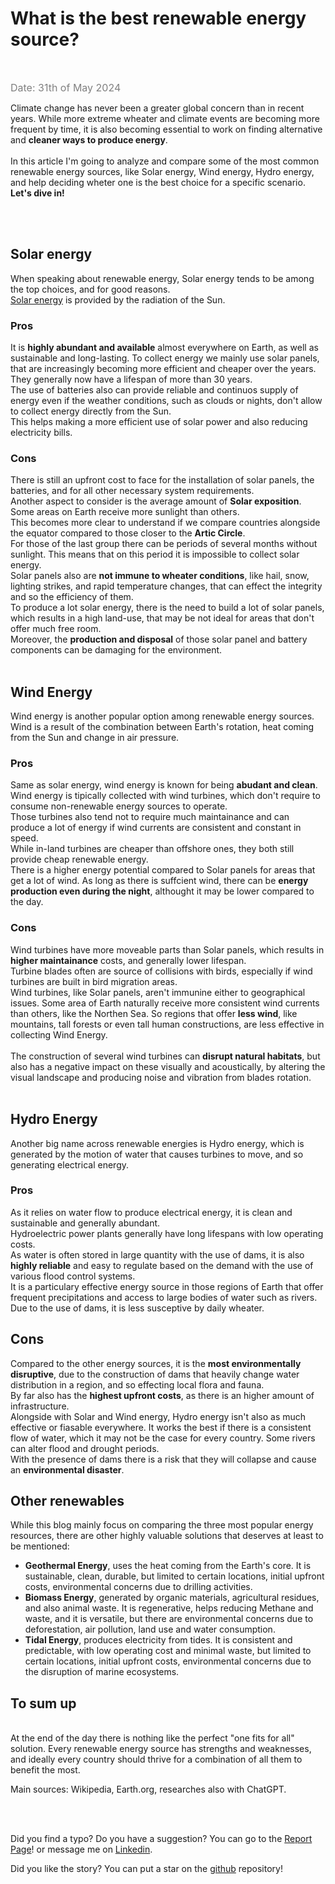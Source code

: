 # What is the best renewable energy source?
<br />

<span class="date"> Date: 31th of May 2024 </span>
<br />

Climate change has never been a greater global concern than in recent years. While more extreme wheater and climate events are becoming more frequent by time, it is also becoming essential to work on finding alternative and <strong>cleaner ways to produce energy</strong>.
<br /><br />
In this article I'm going to analyze and compare some of the most common renewable energy sources, like Solar energy, Wind energy, Hydro energy, and help deciding wheter one is the best choice for a specific scenario.
<br />
<strong>Let's dive in!</strong> 

<br /><br />

## Solar energy
When speaking about renewable energy, Solar energy tends to be among the top choices, and for good reasons.<br />
<a href="https://en.wikipedia.org/wiki/Solar_power" target="_blank" title="Opens a Wikipedia page">Solar energy</a> is provided by the radiation of the Sun.<br />

### Pros
It is <strong>highly abundant and available</strong> almost everywhere on Earth, as well as sustainable and long-lasting.
To collect energy we mainly use solar panels, that are increasingly becoming more efficient and cheaper over the years. They generally now have a lifespan of more than 30 years.<br />
The use of batteries also can provide reliable and continuos supply of energy even if the weather conditions, such as clouds or nights, don't allow to collect energy directly from the Sun.<br />
This helps making a more efficient use of solar power and also reducing electricity bills.<br />

### Cons
There is still an upfront cost to face for the installation of solar panels, the batteries, and for all other necessary system requirements.<br />
Another aspect to consider is the average amount of <strong>Solar exposition</strong>. Some areas on Earth receive more sunlight than others.<br />
This becomes more clear to understand if we compare countries alongside the equator compared to those closer to the <strong>Artic Circle</strong>.<br /> For those of the last group there can be periods of several months without sunlight. This means that on this period it is impossible to collect solar energy.
<br />
Solar panels also are <strong>not immune to wheater conditions</strong>, like hail, snow, lighting strikes, and rapid temperature changes, that can effect the integrity and so the efficiency of them.
<br />
To produce a lot solar energy, there is the need to build a lot of solar panels, which results in a high land-use, that may be not ideal for areas that don't offer much free room.
<br />
Moreover, the <strong>production and disposal</strong> of those solar panel and battery components can be damaging for the environment.
<br /><br />

## Wind Energy
Wind energy is another popular option among renewable energy sources.<br />
Wind is a result of the combination between Earth's rotation, heat coming from the Sun and change in air pressure.

### Pros
Same as solar energy, wind energy is known for being <strong>abudant and clean</strong>.
<br />
Wind energy is tipically collected with wind turbines, which don't require to consume non-renewable energy sources to operate.<br />
Those turbines also tend not to require much maintainance and can produce a lot of energy if wind currents are consistent and constant in speed.<br />
While in-land turbines are cheaper than offshore ones, they both still provide cheap renewable energy.<br />
There is a higher energy potential compared to Solar panels for areas that get a lot of wind. As long as there is suffcient wind, there can be <strong>energy production even during the night</strong>, althought it may be lower compared to the day.

### Cons
Wind turbines have more moveable parts than Solar panels, which results in <strong>higher maintainance</strong> costs, and generally lower lifespan.
<br />
Turbine blades often are source of collisions with birds, especially if wind turbines are built in bird migration areas.
<br />
Wind turbines, like Solar panels, aren't immunine either to geographical issues. Some area of Earth naturally receive more consistent wind currents than others, like the Northen Sea. So regions that offer <strong>less wind</strong>, like mountains, tall forests or even tall human constructions, are less effective in collecting Wind Energy.
<br /><br />
The construction of several wind turbines can <strong>disrupt natural habitats</strong>, but also has a negative impact on these visually and acoustically, by altering the visual landscape and producing noise and vibration from blades rotation.
<br /><br />

## Hydro Energy
Another big name across renewable energies is Hydro energy, which is generated by the motion of water that causes turbines to move, and so generating electrical energy.

### Pros
As it relies on water flow to produce electrical energy, it is clean and sustainable and generally abundant.
<br /> 
Hydroelectric power plants generally have long lifespans with low operating costs.
<br />
As water is often stored in large quantity with the use of dams, it is also <strong>highly reliable</strong> and easy to regulate based on the demand with the use of various flood control systems.<br />
It is a particulary effective energy source in those regions of Earth that offer frequent precipitations and access to large bodies of water such as rivers.<br />
Due to the use of dams, it is less susceptive by daily wheater.

## Cons
Compared to the other energy sources, it is the <strong>most environmentally disruptive</strong>, due to the construction of dams that heavily change water distribution in a region, and so effecting local flora and fauna.
<br />
By far also has the <strong>highest upfront costs</strong>, as there is an higher amount of infrastructure.
<br />
Alongside with Solar and Wind energy, Hydro energy isn't also as much effective or fiasable everywhere. It works the best if there is a consistent flow of water, which it may not be the case for every country. Some rivers can alter flood and drought periods.
<br />
With the presence of dams there is a risk that they will collapse and cause an <strong>environmental disaster</strong>.

## Other renewables
While this blog mainly focus on comparing the three most popular energy resources, there are other highly valuable solutions that deserves at least to be mentioned:
<ul>
<li><strong>Geothermal Energy</strong>, uses the heat coming from the Earth's core. It is sustainable, clean, durable, but limited to certain locations, initial upfront costs, environmental concerns due to drilling activities.</li>
<li><strong>Biomass Energy</strong>, generated by organic materials, agricultural residues, and also animal waste. It is regenerative, helps reducing Methane and waste, and it is versatile, but there are environmental concerns due to deforestation, air pollution, land use and water consumption.</li>
<li><strong>Tidal Energy</strong>, produces electricity from tides. It is consistent and predictable, with low operating cost and minimal waste, but limited to certain locations, initial upfront costs, environmental concerns due to the disruption of marine ecosystems.</li>
</ul>

## To sum up

<br />
At the end of the day there is nothing like the perfect "one fits for all" solution. Every renewable energy source has strengths and weaknesses, and ideally every country should thrive for a combination of all them to benefit the most.


Main sources: Wikipedia, Earth.org, researches also with ChatGPT.



<br /><br />

Did you find a typo? Do you have a suggestion? You can go to the <a href="https://github.com/Gabri432/angular-personal-website/issues/new" target="_blank" title="Go to the Github repository">Report Page</a>! or message me on <a href="https://www.linkedin.com/in/gabriele-gatti-87b321190/" target="_blank" title="Go to my Linkeding profile">Linkedin</a>.

Did you like the story? You can put a star on the <a href="https://github.com/Gabri432/angular-personal-website/" target="_blank" title="Go to the Github repository">github</a> repository!


<style>
.date {
    color: grey;
    font-size: 16px
}
td, th {
    border: 1px solid black;
    padding: 5px;
}
</style>